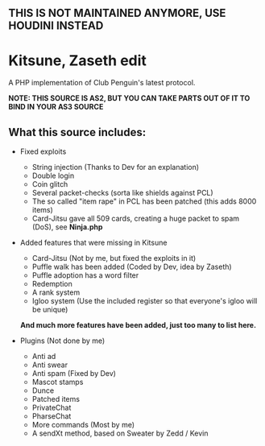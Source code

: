 ## THIS IS NOT MAINTAINED ANYMORE, USE HOUDINI INSTEAD

# Kitsune, Zaseth edit
A PHP implementation of Club Penguin's latest protocol.

**NOTE: THIS SOURCE IS AS2, BUT YOU CAN TAKE PARTS OUT OF IT TO BIND IN YOUR AS3 SOURCE**

## What this source includes:
* Fixed exploits
  * String injection (Thanks to Dev for an explanation)
  * Double login
  * Coin glitch
  * Several packet-checks (sorta like shields against PCL)
  * The so called "item rape" in PCL has been patched (this adds 8000 items)
  * Card-Jitsu gave all 509 cards, creating a huge packet to spam (DoS), see **Ninja.php**
  
* Added features that were missing in Kitsune
  * Card-Jitsu (Not by me, but fixed the exploits in it)
  * Puffle walk has been added (Coded by Dev, idea by Zaseth)
  * Puffle adoption has a word filter
  * Redemption
  * A rank system
  * Igloo system (Use the included register so that everyone's igloo will be unique)
  
  **And much more features have been added, just too many to list here.**
  
* Plugins (Not done by me)
  * Anti ad
  * Anti swear
  * Anti spam (Fixed by Dev)
  * Mascot stamps
  * Dunce
  * Patched items
  * PrivateChat
  * PharseChat
  * More commands (Most by me)
  * A sendXt method, based on Sweater by Zedd / Kevin
  
